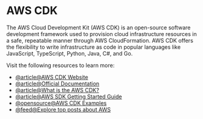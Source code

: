 # AWS CDK

The AWS Cloud Development Kit (AWS CDK) is an open-source software development framework used to provision cloud infrastructure resources in a safe, repeatable manner through AWS CloudFormation. AWS CDK offers the flexibility to write infrastructure as code in popular languages like JavaScript, TypeScript, Python, Java, C#, and Go.

Visit the following resources to learn more:

- [@article@AWS CDK Website](https://aws.amazon.com/cdk/)
- [@article@Official Documentation](https://docs.aws.amazon.com/cdk/index.html)
- [@article@What is the AWS CDK?](https://docs.aws.amazon.com/cdk/v2/guide/home.html)
- [@article@AWS SDK Getting Started Guide](https://docs.aws.amazon.com/cdk/v2/guide/getting_started.html)
- [@opensource@AWS CDK Examples](https://github.com/aws-samples/aws-cdk-examples)
- [@feed@Explore top posts about AWS](https://app.daily.dev/tags/aws?ref=roadmapsh)
